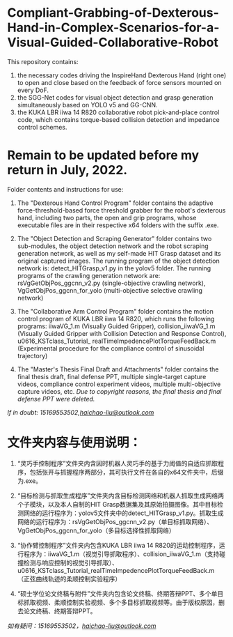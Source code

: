 # Compliant-Grabbing-of-Dexterous-Hand-in-Complex-Scenarios-for-a-Visual-Guided-Collaborative-Robot
This repository contains: 
1. the necessary codes driving the InspireHand Dexterous Hand (right one) to open and close based on the feedback of force sensors mounted on every DoF.
2. the SGG-Net codes for visual object detection and grasp generation simultaneously based on YOLO v5 and GG-CNN.
3. the KUKA LBR iiwa 14 R820 collaborative robot pick-and-place control code, which contains torque-based collision detection and impedance control schemes.

# Remain to be updated before my return in July, 2022.

Folder contents and instructions for use:

1. The "Dexterous Hand Control Program" folder contains the adaptive force-threshold-based force threshold grabber for the robot's dexterous hand, including two parts, the open and grip programs, whose executable files are in their respective x64 folders with the suffix .exe.

2. The "Object Detection and Scraping Generator" folder contains two sub-modules, the object detection network and the robot scraping generation network, as well as my self-made HIT Grasp dataset and its original captured images. The running program of the object detection network is: detect_HITGrasp_v1.py in the yolov5 folder. The running programs of the crawling generation network are: rsVgGetObjPos_ggcnn_v2.py (single-objective crawling network), VgGetObjPos_ggcnn_for_yolo (multi-objective selective crawling network)

3. The "Collaborative Arm Control Program" folder contains the motion control program of KUKA LBR iiwa 14 R820, which runs the following programs: iiwaVG_1.m (Visually Guided Gripper), collision_iiwaVG_1.m (Visually Guided Gripper with Collision Detection and Response Control), u0616_KSTclass_Tutorial_ realTimeImpedencePlotTorqueFeedBack.m (Experimental procedure for the compliance control of sinusoidal trajectory)

4. The "Master's Thesis Final Draft and Attachments" folder contains the final thesis draft, final defense PPT, multiple single-target capture videos, compliance control experiment videos, multiple multi-objective capture videos, etc. *Due to copyright reasons, the final thesis and final defense PPT were deleted.*

*If in doubt: 15169553502,haichao-liu@outlook.com*

# 文件夹内容与使用说明：

1. “灵巧手控制程序”文件夹内含因时机器人灵巧手的基于力阈值的自适应抓取程序，包括张开与抓握程序两部分，其可执行文件在各自的x64文件夹中，后缀为.exe。

2. “目标检测与抓取生成程序”文件夹内含目标检测网络和机器人抓取生成网络两个子模块，以及本人自制的HIT Grasp数据集及其原始拍摄图像。其中目标检测网络的运行程序为：yolov5文件夹中的detect_HITGrasp_v1.py。抓取生成网络的运行程序为：rsVgGetObjPos_ggcnn_v2.py（单目标抓取网络）、VgGetObjPos_ggcnn_for_yolo（多目标选择性抓取网络）

3. “协作臂控制程序”文件夹内包含KUKA LBR iiwa 14 R820的运动控制程序，运行程序为：iiwaVG_1.m（视觉引导抓取程序）、collision_iiwaVG_1.m（支持碰撞检测与响应控制的视觉引导抓取）、u0616_KSTclass_Tutorial_realTimeImpedencePlotTorqueFeedBack.m（正弦曲线轨迹的柔顺控制实验程序）

4. “硕士学位论文终稿与附件”文件夹内包含论文终稿、终期答辩PPT、多个单目标抓取视频、柔顺控制实验视频、多个多目标抓取视频等。由于版权原因，删去论文终稿、终期答辩PPT。

*如有疑问：15169553502，haichao-liu@outlook.com*
